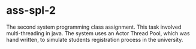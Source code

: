 # ass-spl-2
The second system programming class assignment.
This task involved multi-threading in java.
The system uses an Actor Thread Pool, which was hand written, to simulate students registration process in the university.

